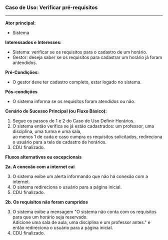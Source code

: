 ### Caso de Uso: Verificar pré-requisitos
---
**Ator principal:** 
- Sistema

**Interessados e Interesses:**
- Sistema: verificar se os requisitos para o cadastro de um horário.
- Gestor: deseja saber se os requisitos para cadastrar um horário já foram antendidos.

**Pré-Condições:**
- O gestor deve ter cadastro completo, estar logado no sistema.

**Pós-condições**
-  O sistema informa se os requisitos foram atendidos ou não.

**Cenário de Sucesso Principal (ou Fluxo Básico):**

1. Segue os passos de 1 e 2 do Caso de Uso Definir Horários.
2. O sistema então verifica se já estão cadastrados: um professor, uma disciplina, uma turma e uma sala,<br> ao menos 1 de cada e caso cumpra os requisitos solicitados, redireciona o usuário para a tela de cadastro de horários.
3. CDU finalizado.

**Fluxos alternativos ou excepcionais**

**2a. A conexão com a internet cai**

3. O sistema exibe um alerta informando que não há conexão com a internet.
4. O sistema redireciona o usuário para a página inicial.
5.  CDU finalizado.

**2b. Os requisitos não foram cumpridos**

3. O sistema exibe a mensagem "O sistema não conta com os requisitos para que um horário seja reservado. <br>Adicione uma sala de aula, uma disciplina e um professor antes." e então redireciona o usuário para a página inicial.
4. CDU finalizado.